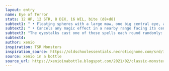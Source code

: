 ```yaml
---
layout: entry 
name: Eye of Terror
stats: 12 HP, 12 STR, 8 DEX, 16 WIL, bite (d8+d8)
subtext1: " • Floating spheres with a large maw, one big central eye, and several small eyes on stalks scattered through the body. Scheming and greedy, lair deep underground."
subtext2: " • Cancels any magic effect in a nearby range facing its central eye."
subtext3: "The eyestalks cast one of those spells each round randomly: (1-Charm, 2-Phobia, 3-Telekinesis, 4-Sleep, 5-Shuffle, 6-Vision)"
subtext4: 
author: xenio
inspiration: TSR Monsters
inspiration_source: https://oldschoolessentials.necroticgnome.com/srd/index.php/Monster_Descriptions
source: xenio in a bottle
source_url: https://xenioinabottle.blogspot.com/2021/02/classic-monsters-for-cairnito-part-1.html
---
```

